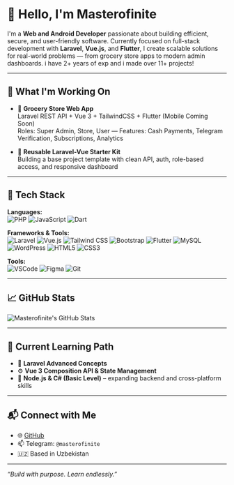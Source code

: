 # 👋 Hello, I'm Masterofinite

I'm a **Web and Android Developer** passionate about building efficient, secure, and user-friendly software. Currently focused on full-stack development with **Laravel**, **Vue.js**, and **Flutter**, I create scalable solutions for real-world problems — from grocery store apps to modern admin dashboards. i have 2+ years of exp and i made over 11+ projects!

---

## 💼 What I'm Working On

- 🛒 **Grocery Store Web App**  
  Laravel REST API + Vue 3 + TailwindCSS + Flutter (Mobile Coming Soon)  
  Roles: Super Admin, Store, User — Features: Cash Payments, Telegram Verification, Subscriptions, Analytics

- 🔧 **Reusable Laravel-Vue Starter Kit**  
  Building a base project template with clean API, auth, role-based access, and responsive dashboard

---

## 🧠 Tech Stack

**Languages:**  
![PHP](https://img.shields.io/badge/PHP-777BB4?style=flat&logo=php&logoColor=white)
![JavaScript](https://img.shields.io/badge/JavaScript-F7DF1E?style=flat&logo=javascript&logoColor=black)
![Dart](https://img.shields.io/badge/Dart-0175C2?style=flat&logo=dart&logoColor=white)

**Frameworks & Tools:**  
![Laravel](https://img.shields.io/badge/Laravel-F72C1F?style=flat&logo=laravel&logoColor=white)
![Vue.js](https://img.shields.io/badge/Vue.js-42B883?style=flat&logo=vue.js&logoColor=white)
![Tailwind CSS](https://img.shields.io/badge/TailwindCSS-38B2AC?style=flat&logo=tailwind-css&logoColor=white)
![Bootstrap](https://img.shields.io/badge/Bootstrap-7952B3?style=flat&logo=bootstrap&logoColor=white)
![Flutter](https://img.shields.io/badge/Flutter-02569B?style=flat&logo=flutter&logoColor=white)
![MySQL](https://img.shields.io/badge/MySQL-4479A1?style=flat&logo=mysql&logoColor=white)
![WordPress](https://img.shields.io/badge/WordPress-21759B?style=flat&logo=wordpress&logoColor=white)
![HTML5](https://img.shields.io/badge/HTML5-E34F26?style=flat&logo=html5&logoColor=white)
![CSS3](https://img.shields.io/badge/CSS3-1572B6?style=flat&logo=css3&logoColor=white)

**Tools:**  
![VSCode](https://img.shields.io/badge/VS%20Code-007ACC?style=flat&logo=visual-studio-code&logoColor=white)
![Figma](https://img.shields.io/badge/Figma-F24E1E?style=flat&logo=figma&logoColor=white)
![Git](https://img.shields.io/badge/Git-F05032?style=flat&logo=git&logoColor=white)

---

## 📈 GitHub Stats

![Masterofinite's GitHub Stats](https://github-readme-stats.vercel.app/api?username=masterofinite&show_icons=true&theme=radical&hide_border=true)

---

## 🚀 Current Learning Path

- 🧩 **Laravel Advanced Concepts**
- ⚙️ **Vue 3 Composition API & State Management**
- 🧪 **Node.js & C# (Basic Level)** – expanding backend and cross-platform skills

---

## 📬 Connect with Me

- 🌐 [GitHub](https://github.com/masterofinite)
- 📫 Telegram: `@masterofinite` 
- 🇺🇿 Based in Uzbekistan
---

*“Build with purpose. Learn endlessly.”*
